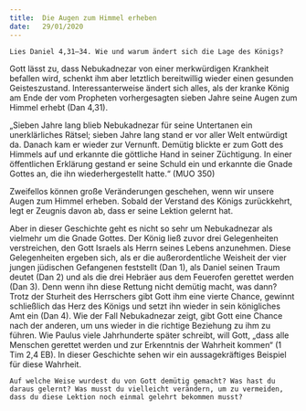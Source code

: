 ```yaml
---
title:  Die Augen zum Himmel erheben
date:   29/01/2020
---
```


`Lies Daniel 4,31–34. Wie und warum ändert sich die Lage des Königs?`

Gott lässt zu, dass Nebukadnezar von einer merkwürdigen Krankheit befallen wird, schenkt ihm aber letztlich bereitwillig wieder einen gesunden Geisteszustand. Interessanterweise ändert sich alles, als der kranke König am Ende der vom Propheten vorhergesagten sieben Jahre seine Augen zum Himmel erhebt (Dan 4,31).

„Sieben Jahre lang blieb Nebukadnezar für seine Untertanen ein unerklärliches Rätsel; sieben Jahre lang stand er vor aller Welt entwürdigt da. Danach kam er wieder zur Vernunft. Demütig blickte er zum Gott des Himmels auf und erkannte die göttliche Hand in seiner Züchtigung. In einer öffentlichen Erklärung gestand er seine Schuld ein und erkannte die Gnade Gottes an, die ihn wiederhergestellt hatte.“ (MUO 350)

Zweifellos können große Veränderungen geschehen, wenn wir unsere Augen zum Himmel erheben. Sobald der Verstand des Königs zurückkehrt, legt er Zeugnis davon ab, dass er seine Lektion gelernt hat.

Aber in dieser Geschichte geht es nicht so sehr um Nebukadnezar als vielmehr um die Gnade Gottes. Der König ließ zuvor drei Gelegenheiten verstreichen, den Gott Israels als Herrn seines Lebens anzunehmen. Diese Gelegenheiten ergeben sich, als er die außerordentliche Weisheit der vier jungen jüdischen Gefangenen feststellt (Dan 1), als Daniel seinen Traum deutet (Dan 2) und als die drei Hebräer aus dem Feuerofen gerettet werden (Dan 3). Denn wenn ihn diese Rettung nicht demütig macht, was dann? Trotz der Sturheit des Herrschers gibt Gott ihm eine vierte Chance, gewinnt schließlich das Herz des Königs und setzt ihn wieder in sein königliches Amt ein (Dan 4). Wie der Fall Nebukadnezar zeigt, gibt Gott eine Chance nach der anderen, um uns wieder in die richtige Beziehung zu ihm zu führen. Wie Paulus viele Jahrhunderte später schreibt, will Gott, „dass alle Menschen gerettet werden und zur Erkenntnis der Wahrheit kommen“ (1 Tim 2,4 EB). In dieser Geschichte sehen wir ein aussagekräftiges Beispiel für diese Wahrheit.

`Auf welche Weise wurdest du von Gott demütig gemacht? Was hast du daraus gelernt? Was musst du vielleicht verändern, um zu vermeiden, dass du diese Lektion noch einmal gelehrt bekommen musst?`